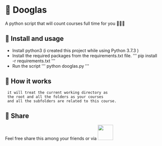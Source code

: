 # 🐶 Dooglas
A python script that will count courses full time for you 🎰🐱‍👤

## 🦄 Install and usage
- Install python3 (i created this project while using Python 3.7.3 )
- Install the required packages from the requirements.txt file.
    '''
        pip install -r requirements.txt
    '''
- Run the script
    '''
        python dooglas.py
    '''
    
## 🐸 How it works
     it will treat the current working directory as 
     the root and all the folders as your courses  
     and all the subfolders are related to this course.
## 🐒 Share
Feel free share this among your friends or via <a href="http://twitter.com/share?url=https://github.com/aa-ahmed-aa/Dooglas&text=Try%20this%20tool%20by%20@aa-ahmed-aa%20and%20don't%20forget%20to%20star%20it%20on%20github%20"><img width="50" height="50" src="https://cdn3.iconfinder.com/data/icons/social-media-logos-i-filled-line/2048/5294_-_Twitter_I-512.png"/></a>